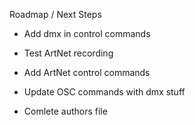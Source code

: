 Roadmap / Next Steps



- Add dmx in control commands
- Test ArtNet recording
- Add ArtNet control commands

- Update OSC commands with dmx stuff


- Comlete authors file


